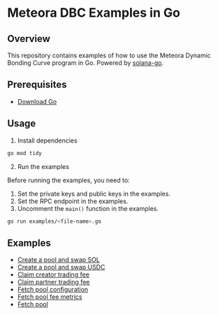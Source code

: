 # Meteora DBC Examples in Go

## Overview

This repository contains examples of how to use the Meteora Dynamic Bonding Curve program in Go. Powered by [solana-go](https://github.com/gagliardetto/solana-go).

## Prerequisites

- [Download Go](https://go.dev/doc/install)

## Usage

1. Install dependencies

```bash
go mod tidy
```

2. Run the examples

Before running the examples, you need to:

1. Set the private keys and public keys in the examples.
2. Set the RPC endpoint in the examples.
3. Uncomment the `main()` function in the examples.

```bash
go run examples/<file-name>.go
```

## Examples

- [Create a pool and swap SOL](./examples/create_pool_and_swap_sol.go)
- [Create a pool and swap USDC](./examples/create_pool_and_swap_usdc.go)
- [Claim creator trading fee](./examples/claim_creator_trading_fee.go)
- [Claim partner trading fee](./examples/claim_partner_trading_fee.go)
- [Fetch pool configuration](./examples/get_pool_config.go)
- [Fetch pool fee metrics](./examples/get_pool_fee_metrics.go)
- [Fetch pool](./examples/get_pool.go)
